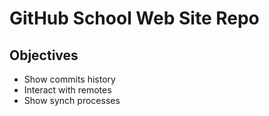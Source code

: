 # GitHub School Web Site Repo

## Objectives
* Show commits history
* Interact with remotes
* Show synch processes


